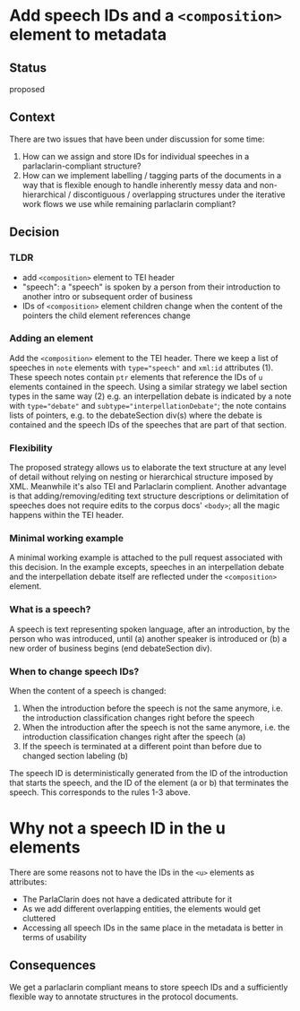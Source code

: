 # Add speech IDs and a `<composition>` element to metadata

## Status

proposed

## Context

There are two issues that have been under discussion for some time:

1. How can we assign and store IDs for individual speeches in a parlaclarin-compliant structure?
2. How can we implement labelling / tagging parts of the documents in a way that is flexible enough to handle inherently messy data and non-hierarchical / discontiguous / overlapping structures under the iterative work flows we use while remaining parlaclarin compliant?

## Decision

### TLDR

- add `<composition>` element to TEI header
- "speech": a "speech" is spoken by a person from their introduction to another intro or subsequent order of business
- IDs of `<composition>` element children change when the content of the pointers the child element references change

### Adding an element

Add the `<composition>` element to the TEI header. There we keep a list of speeches in `note` elements with `type="speech"` and `xml:id` attributes (1). These speech notes contain `ptr` elements that reference the IDs of `u` elements contained in the speech. Using a similar strategy we label section types in the same way (2) e.g. an interpellation debate is indicated by a note with `type="debate"` and `subtype="interpellationDebate"`; the note contains lists of pointers, e.g. to the debateSection div(s) where the debate is contained and the speech IDs of the speeches that are part of that section.


### Flexibility

The proposed strategy allows us to elaborate the text structure at any level of detail without relying on nesting or hierarchical structure imposed by XML. Meanwhile it's also TEI and Parlaclarin complient. Another advantage is that adding/removing/editing text structure descriptions or delimitation of speeches does not require edits to the corpus docs' `<body>`; all the magic happens within the TEI header.


### Minimal working example

A minimal working example is attached to the pull request associated with this decision. In the example excepts, speeches in an interpellation debate and the interpellation debate itself are reflected under the `<composition>` element.


### What is a speech?

A speech is text representing spoken language, after an introduction, by the person who was introduced, until (a) another speaker is introduced or (b) a new order of business begins (end debateSection div).


### When to change speech IDs?

When the content of a speech is changed:
1. When the introduction before the speech is not the same anymore, i.e. the introduction classification changes right before the speech
2. When the introduction after the speech is not the same anymore, i.e. the introduction classification changes right after the speech (a)
3. If the speech is terminated at a different point than before due to changed section labeling (b)

The speech ID is deterministically generated from the ID of the introduction that starts the speech, and the ID of the element (a or b) that terminates the speech. This corresponds to the rules 1-3 above.

# Why not a speech ID in the u elements

There are some reasons not to have the IDs in the `<u>` elements as attributes:
- The ParlaClarin does not have a dedicated attribute for it
- As we add different overlapping entities, the elements would get cluttered
- Accessing all speech IDs in the same place in the metadata is better in terms of usability

## Consequences

We get a parlaclarin compliant means to store speech IDs and a sufficiently flexible way to annotate structures in the protocol documents.
